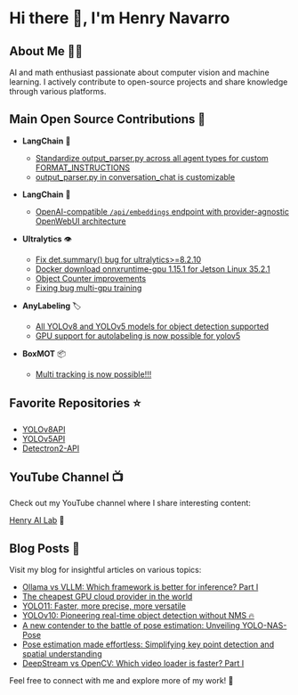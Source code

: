 # Hi there 👋, I'm Henry Navarro

## About Me 🧑‍💻
AI and math enthusiast passionate about computer vision and machine learning. I actively contribute to open-source projects and share knowledge through various platforms.

## Main Open Source Contributions 🚀

- **LangChain** 🦜
  - [Standardize output_parser.py across all agent types for custom FORMAT_INSTRUCTIONS](https://github.com/langchain-ai/langchain/pull/17168)
  - [output_parser.py in conversation_chat is customizable](https://github.com/langchain-ai/langchain/pull/16945)
 
- **LangChain** 🤖
  - [OpenAI-compatible `/api/embeddings` endpoint with provider-agnostic OpenWebUI architecture](https://github.com/open-webui/open-webui/pull/14667)

- **Ultralytics** 👁️
  - [Fix det.summary() bug for ultralytics>=8.2.10](https://github.com/ultralytics/ultralytics/pull/13024)
  - [Docker download onnxruntime-gpu 1.15.1 for Jetson Linux 35.2.1](https://github.com/ultralytics/ultralytics/pull/10389)
  - [Object Counter improvements](https://github.com/ultralytics/ultralytics/pull/8648)
  - [Fixing bug multi-gpu training](https://github.com/ultralytics/yolov5/pull/6299)

- **AnyLabeling** 🏷️
  - [All YOLOv8 and YOLOv5 models for object detection supported](https://github.com/vietanhdev/anylabeling/pull/18)
  - [GPU support for autolabeling is now possible for yolov5](https://github.com/vietanhdev/anylabeling/pull/4)

- **BoxMOT** 📦
  - [Multi tracking is now possible!!!](https://github.com/mikel-brostrom/boxmot/pull/284)

## Favorite Repositories ⭐

- [YOLOv8API](https://github.com/hdnh2006/YOLOv8API)
- [YOLOv5API](https://github.com/hdnh2006/YOLOv5API)
- [Detectron2-API](https://github.com/hdnh2006/detectron2-api)

## YouTube Channel 📺

Check out my YouTube channel where I share interesting content:

[Henry AI Lab](https://www.youtube.com/@hdnh2006) 🎥

## Blog Posts 📝

Visit my blog for insightful articles on various topics:

- [Ollama vs VLLM: Which framework is better for inference? Part I](https://henrynavarro.org/ollama-vs-vllm-which-framework-is-better-for-inference-part-i-d8211d7248d2)
- [The cheapest GPU cloud provider in the world](https://henrynavarro.org/this-is-the-cheapest-gpu-cloud-provider-in-the-world-78c372763f32)
- [YOLO11: Faster, more precise, more versatile](https://henrynavarro.org/yolo11-faster-more-precise-more-versatile-6ea90e3180e9)
- [YOLOv10: Pioneering real-time object detection without NMS 🔥](https://henrynavarro.org/yolov10-pioneering-real-time-object-detection-without-nms-%EF%B8%8F-7afac7815c9a)
- [A new contender to the battle of pose estimation: Unveiling YOLO-NAS-Pose](https://henrynavarro.org/a-new-contender-to-the-battle-of-pose-estimation-unveiling-yolo-nas-pose-14cc483460dc)
- [Pose estimation made effortless: Simplifying key point detection and spatial understanding](https://henrynavarro.org/pose-estimation-made-effortless-simplifying-key-point-detection-and-spatial-understanding-c0263ed030e4)
- [DeepStream vs OpenCV: Which video loader is faster? Part I](https://henrynavarro.org/deepstream-vs-opencv-which-video-loader-is-faster-part-i-c8f1155ad84b)

Feel free to connect with me and explore more of my work! 🌟
